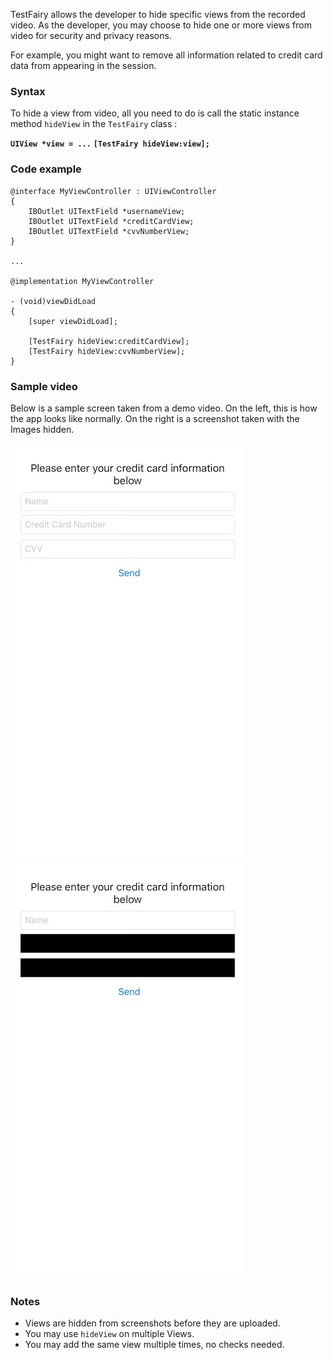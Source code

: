 TestFairy allows the developer to hide specific views from the recorded video. As the developer, you may choose to hide one or more views from video for security and privacy reasons.

For example, you might want to remove all information related to credit card data from appearing in the session.

### Syntax

To hide a view from video, all you need to do is call the static instance method `hideView` in the `TestFairy` class :

**`UIView *view = ...`**
**`[TestFairy hideView:view];`**

### Code example
```
@interface MyViewController : UIViewController
{
	IBOutlet UITextField *usernameView;
	IBOutlet UITextField *creditCardView;
	IBOutlet UITextField *cvvNumberView;
}

...

@implementation MyViewController

- (void)viewDidLoad
{
	[super viewDidLoad];

	[TestFairy hideView:creditCardView];
	[TestFairy hideView:cvvNumberView];
}
```

### Sample video

Below is a sample screen taken from a demo video. On the left, this is how the app looks like normally. On the right is a screenshot taken with the Images hidden.

![](../../img/ios/hidden_views/before.jpg) ![](../../img/ios/hidden_views/after.jpg)

### Notes

* Views are hidden from screenshots before they are uploaded.
* You may use `hideView` on multiple Views.
* You may add the same view multiple times, no checks needed.

